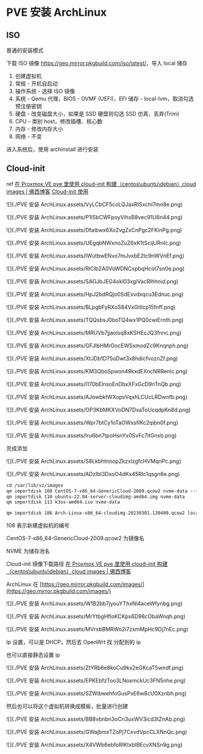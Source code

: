 # PVE 安装 ArchLinux

## ISO

普通的安装模式

下载 ISO 镜像 <https://geo.mirror.pkgbuild.com/iso/latest/>，导入 local 储存

1. 创建虚拟机
2. 常规 - 开机自启动
3. 操作系统 - 选择 ISO 镜像
4. 系统 - Qemu 代理，BIOS - OVMF (UEFI)，EFI 储存 - local-lvm，取消勾选预注册密钥
5. 硬盘 - 改变磁盘大小，如果是 SSD 硬盘则勾选 SSD 仿真、丢弃(Trim)
6. CPU - 类别 host，修改插槽、核心数
7. 内存 - 修改内存大小
8. 网络 - 不变

进入系统后，使用 archinstall 进行安装

## Cloud-init

ref [在 Proxmox VE pve 里使用 cloud-init 构建（centos\ubuntu\debian）cloud images | 佛西博客](https://foxi.buduanwang.vip/virtualization/pve/388.html/) [Cloud-init 使用](https://otkyd4jmkr.feishu.cn/wiki/wikcneGcizXquLGvLXGPceATxdf)

![](./PVE 安装 ArchLinux.assets/VyLCbCF5coLQJaxRISxchI7mn8e.png)

![](./PVE 安装 ArchLinux.assets/P1ISbCWFpoyVihxB8vec91U6n44.png)

![](./PVE 安装 ArchLinux.assets/Dfaibwx6XoZvgZxCnPgc2FKinPg.png)

![](./PVE 安装 ArchLinux.assets/UEgqbNWxnoZuZ6xK1tScijURnIc.png)

![](./PVE 安装 ArchLinux.assets/IWutbwENvo7mJvxbE2tc9nWVnEf.png)

![](./PVE 安装 ArchLinux.assets/RlClb2A0VoWDNCxpbqHcot7sn0e.png)

![](./PVE 安装 ArchLinux.assets/SAGJbJEG4okl03xgiVacRlhhnid.png)

![](./PVE 安装 ArchLinux.assets/HpJ2bdRQjo0SdExvdxqcu3Ednuc.png)

![](./PVE 安装 ArchLinux.assets/BLpgbFyRXoS84VxGtlIcp15fnff.png)

![](./PVE 安装 ArchLinux.assets/TQQsbsJ0boTQ4wx1PQ0cwiErnth.png)

![](./PVE 安装 ArchLinux.assets/MRUVb7jjaoIsq8xKSHEcJQ3fnnc.png)

![](./PVE 安装 ArchLinux.assets/GFJIbHMrOocEWSxmodZc9Knqnph.png)

![](./PVE 安装 ArchLinux.assets/XtJDb1D75oDwt3x8hdicfvoznZf.png)

![](./PVE 安装 ArchLinux.assets/KM3QboSpwon49kxdEXncNRRenIc.png)

![](./PVE 安装 ArchLinux.assets/I170bElnsoEnDbxXFxGcD9nTnQb.png)

![](./PVE 安装 ArchLinux.assets/AJowbktWXopvVqxhLCUcLRDwnfb.png)

![](./PVE 安装 ArchLinux.assets/OP3KbMKXVoDN7DxaToUcqdpKn8d.png)

![](./PVE 安装 ArchLinux.assets/Wpr7btCy1oTaOWxsfIKc2qibn0f.png)

![](./PVE 安装 ArchLinux.assets/Iru6bn7tpoHsnYx0SvFc7itGnxb.png)

完成添加

![](./PVE 安装 ArchLinux.assets/S8LkbhtnnopZkzxlzgfcHVMqnPc.png)

![](./PVE 安装 ArchLinux.assets/ADzlbI3DxoO4dKx45Rlc1qsgn6e.png)

```apache
cd /var/lib/vz/images
qm importdisk 108 CentOS-7-x86_64-GenericCloud-2009.qcow2 nvme-data --format=qcow2
qm importdisk 110 ubuntu-22.04-server-cloudimg-amd64.img nvme-data
qm importdisk 113 k3os-amd64.iso nvme-data

qm importdisk 106 Arch-Linux-x86_64-cloudimg-20230301.130409.qcow2 local-lvm
```

108 表示新建虚拟机的编号

CentOS-7-x86_64-GenericCloud-2009.qcow2 为镜像名

NVME 为储存池名

Cloud-init 镜像下载路径 [在 Proxmox VE pve 里使用 cloud-init 构建（centos\ubuntu\debian）cloud images | 佛西博客](https://foxi.buduanwang.vip/virtualization/pve/388.html/)

ArchLinux 在 [https://geo.mirror.pkgbuild.com/images/](https://geo.mirror.pkgbuild.com/images/)

![](./PVE 安装 ArchLinux.assets/W1B2bb7jyouYThxNl4aceWfynbg.png)

![](./PVE 安装 ArchLinux.assets/MrYtbgHfloKCKpx6D98cObaWnqh.png)

![](./PVE 安装 ArchLinux.assets/MVrxbBMRWo2i7zxmMpHc9Dj7nEc.png)

Ip 设置，可以是 DHCP，然后去 OpenWrt 找 分配到的 ip

也可以直接静态设置 ip

![](./PVE 安装 ArchLinux.assets/ZtYRb6e8koCu9kx2eGKcaT5wndf.png)

![](./PVE 安装 ArchLinux.assets/EPKEbfzToo3LNoxmckUc3FN5nhe.png)

![](./PVE 安装 ArchLinux.assets/SZWibwehfoGusPxE6w8cU0Xznbh.png)

然后也可以将这个虚拟机转换成模板，批量进行创建

![](./PVE 安装 ArchLinux.assets/BB8vbnbn3oCn3uxWV3icd3tZnAb.png)

![](./PVE 安装 ArchLinux.assets/GWajbmxTZoPj7CxvdVpcCLXNnQc.png)

![](./PVE 安装 ArchLinux.assets/X4VWb6ebfoRlKtxblBEcvXNSn9g.png)
